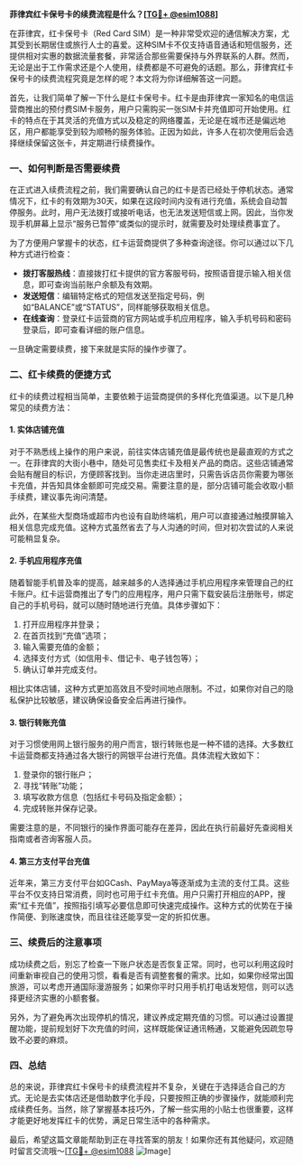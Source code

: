 **菲律宾红卡保号卡的续费流程是什么？[[TG💪+ @esim1088](https://t.me/s/esim1088)]**

在菲律宾，红卡保号卡（Red Card SIM）是一种非常受欢迎的通信解决方案，尤其受到长期居住或旅行人士的喜爱。这种SIM卡不仅支持语音通话和短信服务，还提供相对实惠的数据流量套餐，非常适合那些需要保持与外界联系的人群。然而，无论是出于工作需求还是个人使用，续费都是不可避免的话题。那么，菲律宾红卡保号卡的续费流程究竟是怎样的呢？本文将为你详细解答这一问题。

首先，让我们简单了解一下什么是红卡保号卡。红卡是由菲律宾一家知名的电信运营商推出的预付费SIM卡服务，用户只需购买一张SIM卡并充值即可开始使用。红卡的特点在于其灵活的充值方式以及稳定的网络覆盖，无论是在城市还是偏远地区，用户都能享受到较为顺畅的服务体验。正因为如此，许多人在初次使用后会选择继续保留这张卡，并定期进行续费操作。

### **一、如何判断是否需要续费**
在正式进入续费流程之前，我们需要确认自己的红卡是否已经处于停机状态。通常情况下，红卡的有效期为30天，如果在这段时间内没有进行充值，系统会自动暂停服务。此时，用户无法拨打或接听电话，也无法发送短信或上网。因此，当你发现手机屏幕上显示“服务已暂停”或类似的提示时，就需要及时处理续费事宜了。

为了方便用户掌握卡的状态，红卡运营商提供了多种查询途径。你可以通过以下几种方式进行检查：
- **拨打客服热线**：直接拨打红卡提供的官方客服号码，按照语音提示输入相关信息，即可查询当前账户余额及有效期。
- **发送短信**：编辑特定格式的短信发送至指定号码，例如“BALANCE”或“STATUS”，同样能够获取相关信息。
- **在线查询**：登录红卡运营商的官方网站或手机应用程序，输入手机号码和密码登录后，即可查看详细的账户信息。

一旦确定需要续费，接下来就是实际的操作步骤了。

### **二、红卡续费的便捷方式**
红卡的续费过程相当简单，主要依赖于运营商提供的多样化充值渠道。以下是几种常见的续费方法：

#### **1. 实体店铺充值**
对于不熟悉线上操作的用户来说，前往实体店铺充值是最传统也是最直观的方式之一。在菲律宾的大街小巷中，随处可见售卖红卡及相关产品的商店。这些店铺通常会贴有醒目的标识，方便顾客找到。当你走进店里时，只需告诉店员你需要为哪张卡充值，并告知具体金额即可完成交易。需要注意的是，部分店铺可能会收取小额手续费，建议事先询问清楚。

此外，在某些大型商场或超市内也设有自助终端机，用户可以直接通过触摸屏输入相关信息完成充值。这种方式虽然省去了与人沟通的时间，但对初次尝试的人来说可能稍显复杂。

#### **2. 手机应用程序充值**
随着智能手机普及率的提高，越来越多的人选择通过手机应用程序来管理自己的红卡账户。红卡运营商推出了专门的应用程序，用户只需下载安装后注册账号，绑定自己的手机号码，就可以随时随地进行充值。具体步骤如下：
1. 打开应用程序并登录；
2. 在首页找到“充值”选项；
3. 输入需要充值的金额；
4. 选择支付方式（如信用卡、借记卡、电子钱包等）；
5. 确认订单并完成支付。

相比实体店铺，这种方式更加高效且不受时间地点限制。不过，如果你对自己的隐私保护比较敏感，建议确保设备安全后再进行操作。

#### **3. 银行转账充值**
对于习惯使用网上银行服务的用户而言，银行转账也是一种不错的选择。大多数红卡运营商都支持通过各大银行的网银平台进行充值。具体流程大致如下：
1. 登录你的银行账户；
2. 寻找“转账”功能；
3. 填写收款方信息（包括红卡号码及指定金额）；
4. 完成转账并保存记录。

需要注意的是，不同银行的操作界面可能存在差异，因此在执行前最好先查阅相关指南或者咨询客服人员。

#### **4. 第三方支付平台充值**
近年来，第三方支付平台如GCash、PayMaya等逐渐成为主流的支付工具。这些平台不仅支持日常消费，同时也可用于红卡充值。用户只需打开相应的APP，搜索“红卡充值”，按照指引填写必要信息即可快速完成操作。这种方式的优势在于操作简便、到账速度快，而且往往还能享受一定的折扣优惠。

### **三、续费后的注意事项**
成功续费之后，别忘了检查一下账户状态是否恢复正常。同时，也可以利用这段时间重新审视自己的使用习惯，看看是否有调整套餐的需求。比如，如果你经常出国旅游，可以考虑开通国际漫游服务；如果你平时只用手机打电话发短信，则可以选择更经济实惠的小额套餐。

另外，为了避免再次出现停机的情况，建议养成定期充值的习惯。可以通过设置提醒功能，提前规划好下次充值的时间，这样既能保证通讯畅通，又能避免因疏忽导致不必要的麻烦。

### **四、总结**
总的来说，菲律宾红卡保号卡的续费流程并不复杂，关键在于选择适合自己的方式。无论是去实体店还是借助数字化手段，只要按照正确的步骤操作，就能顺利完成续费任务。当然，除了掌握基本技巧外，了解一些实用的小贴士也很重要，这样才能更好地发挥红卡的优势，满足日常生活中的各种需求。

最后，希望这篇文章能帮助到正在寻找答案的朋友！如果你还有其他疑问，欢迎随时留言交流哦～[[TG💪+ @esim1088](https://t.me/s/esim1088) ![Image](https://i.postimg.cc/4NQfJmqS/Snipaste-2025-05-13-00-14-12.png)]